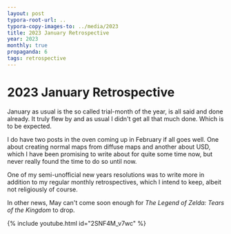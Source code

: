 ```yaml
---
layout: post
typora-root-url: ..
typora-copy-images-to: ../media/2023
title: 2023 January Retrospective
year: 2023
monthly: true
propaganda: 6
tags: retrospective
---
```


2023 January Retrospective
=========================

January as usual is the so called trial-month of the year, is all said and done already. It truly flew by and as usual I didn't get all that much done. Which is to be expected.

I do have two posts in the oven coming up in February if all goes well. One about creating normal maps from diffuse maps and another about USD, which I have been promising to write about for quite some time now, but never really found the time to do so until now.

One of my semi-unofficial new years resolutions was to write more in addition to my regular monthly retrospectives, which I intend to keep, albeit not religiously of course.

In other news, May can't come soon enough for *The Legend of Zelda: Tears of the Kingdom* to drop.

{% include youtube.html id="2SNF4M_v7wc" %}
